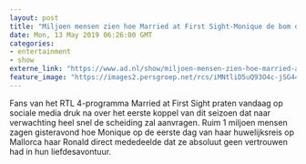 ```yaml
---
layout: post
title: "Miljoen mensen zien hoe Married at First Sight-Monique de bom dropt tijdens honeymoon"
date: Mon, 13 May 2019 06:26:00 GMT
categories: 
- entertainment 
- show 
externe_link: "https://www.ad.nl/show/miljoen-mensen-zien-hoe-married-at-first-sight-monique-de-bom-dropt-tijdens-honeymoon~afaf73f3/"
feature_image: "https://images2.persgroep.net/rcs/iMNtliD5uQ93O4c-jSG448eTlT8/diocontent/148197288/_fitwidth/400/?appId=21791a8992982cd8da851550a453bd7f&quality=0.7"
---
```


Fans van het RTL 4-programma Married at First Sight praten vandaag op sociale media druk na over het eerste koppel van dit seizoen dat naar verwachting heel snel de scheiding zal aanvragen. Ruim 1 miljoen mensen zagen gisteravond hoe Monique op de eerste dag van haar huwelijksreis op Mallorca haar Ronald direct mededeelde dat ze absoluut geen vertrouwen had in hun liefdesavontuur.
